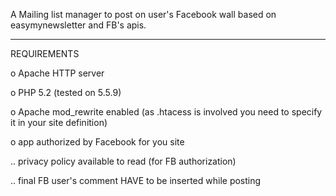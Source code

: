 A Mailing list manager to post on user's Facebook wall based on easymynewsletter and FB's apis.

--------------------------------------
REQUIREMENTS

o Apache HTTP server

o PHP 5.2 (tested on 5.5.9)

o Apache mod_rewrite enabled  (as .htacess is involved you need to specify it in your site definition)

o app authorized by Facebook for you site

.. privacy policy available to read (for FB authorization)
  
.. final FB user's comment HAVE to be inserted while posting

